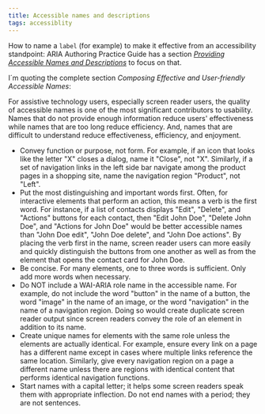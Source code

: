 ```yaml
---
title: Accessible names and descriptions
tags: accessiblity
---
```

How to name a `label` (for example) to make it effective from an accessibility standpoint: ARIA Authoring Practice Guide has a section [<cite>Providing Accessible Names and Descriptions</cite>](https://www.w3.org/WAI/ARIA/apg/practices/names-and-descriptions/) to focus on that.

I´m quoting the complete section *Composing Effective and User-friendly Accessible Names*:

For assistive technology users, especially screen reader users, the quality of accessible names is one of the most significant contributors to usability. Names that do not provide enough information reduce users' effectiveness while names that are too long reduce efficiency. And, names that are difficult to understand reduce effectiveness, efficiency, and enjoyment.

- Convey function or purpose, not form. For example, if an icon that looks like the letter "X" closes a dialog, name it "Close", not "X". Similarly, if a set of navigation links in the left side bar navigate among the product pages in a shopping site, name the navigation region "Product", not "Left".
- Put the most distinguishing and important words first. Often, for interactive elements that perform an action, this means a verb is the first word. For instance, if a list of contacts displays "Edit", "Delete", and "Actions" buttons for each contact, then "Edit John Doe", "Delete John Doe", and "Actions for John Doe" would be better accessible names than "John Doe edit", "John Doe delete", and "John Doe actions". By placing the verb first in the name, screen reader users can more easily and quickly distinguish the buttons from one another as well as from the element that opens the contact card for John Doe.
- Be concise. For many elements, one to three words is sufficient. Only add more words when necessary.
- Do NOT include a WAI-ARIA role name in the accessible name. For example, do not include the word "button" in the name of a button, the word "image" in the name of an image, or the word "navigation" in the name of a navigation region. Doing so would create duplicate screen reader output since screen readers convey the role of an element in addition to its name.
- Create unique names for elements with the same role unless the elements are actually identical. For example, ensure every link on a page has a different name except in cases where multiple links reference the same location. Similarly, give every navigation region on a page a different name unless there are regions with identical content that performs identical navigation functions.
- Start names with a capital letter; it helps some screen readers speak them with appropriate inflection. Do not end names with a period; they are not sentences.
